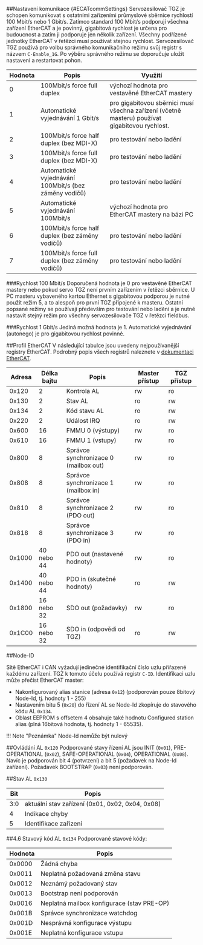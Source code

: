 ##Nastavení komunikace {#ECATcommSettings}
Servozesilovač TGZ je schopen komunikovat s ostatními zařízeními průmyslové sběrnice rychlostí 100 Mbit/s nebo 1 Gbit/s.
Zatímco standard 100 Mbit/s podporují všechna zařízení EtherCAT a je povinný, gigabitová rychlost je určena pro budoucnost a zatím ji podporuje jen několik zařízení.
Všechny podřízené jednotky EtherCAT v řetězci musí používat stejnou rychlost.
Servozesilovač TGZ používá pro volbu správného komunikačního režimu svůj registr s názvem `C-Enable_1G`.
Po výběru správného režimu se doporučuje uložit nastavení a restartovat pohon.

| Hodnota | Popis | Využití |
|-------------|-----------|--------------|
| 0 | 100Mbit/s force full duplex | výchozí hodnota pro vestavěné EtherCAT mastery |
| 1 | Automatické vyjednávání 1 Gbit/s | pro gigabitovou sběrnici musí všechna zařízení (včetně masteru) používat gigabitovou rychlost. |
| 2 | 100Mbit/s force half duplex (bez MDI-X) | pro testování nebo ladění |
| 3 | 100Mbit/s force full duplex (bez MDI-X) | pro testování nebo ladění |
| 4 | Automatické vyjednávání 100Mbit/s (bez záměny vodičů) | pro testování nebo ladění |
| 5 | Automatické vyjednávání 100Mbit/s | výchozí hodnota pro EtherCAT mastery na bázi PC |
| 6 | 100Mbit/s force half duplex (bez záměny vodičů) | pro testování nebo ladění |
| 7 | 100Mbit/s force full duplex (bez záměny vodičů) | pro testování nebo ladění |
 
###Rychlost 100 Mbit/s 
Doporučená hodnota je 0 pro vestavěné EtherCAT mastery nebo pokud servo TGZ není prvním zařízením v řetězci sběrnice.
U PC masteru vybaveného kartou Ethernet s gigabitovou podporou je nutné použít režim 5, a to alespoň pro první TGZ připojené k masteru.
Ostatní popsané režimy se používají především pro testování nebo ladění a je nutné nastavit stejný režim pro všechny servozesilovače TGZ v řetězci fieldbus.

###Rychlost 1 Gbit/s
Jediná možná hodnota je 1. Automatické vyjednávání (autonego) je pro gigabitovou rychlost povinné.

##Profil EtherCAT
V následující tabulce jsou uvedeny nejpoužívanější registry EtherCAT.
Podrobný popis všech registrů naleznete v [dokumentaci EtherCAT](https://www.ethercat.org/default.htm).

| Adresa | Délka bajtu | Popis | Master přístup | TGZ přístup |
|--------|-------------|-------|----------------|---------------|
| 0x120  | 2           | Kontrola AL | rw             | ro            |
| 0x130  | 2           | Stav AL     | ro             | rw            |
| 0x134  | 2           | Kód stavu AL | ro             | rw            |
| 0x220  | 2           | Událost IRQ | ro             | rw            |
| 0x600  | 16          | FMMU 0 (výstupy) | rw         | ro            |
| 0x610  | 16          | FMMU 1 (vstupy) | rw         | ro            |
| 0x800  | 8           | Správce synchronizace 0 (mailbox out) | rw | ro |
| 0x808  | 8           | Správce synchronizace 1 (mailbox in) | rw | ro |
| 0x810  | 8           | Správce synchronizace 2 (PDO out) | rw | ro |
| 0x818  | 8           | Správce synchronizace 3 (PDO in) | rw | ro |
| 0x1000 | 40 nebo 44  | PDO out (nastavené hodnoty) | rw | ro |
| 0x1400 | 40 nebo 44  | PDO in (skutečné hodnoty) | ro | rw |
| 0x1800 | 16 nebo 32  | SDO out (požadavky) | rw | ro |
| 0x1C00 | 16 nebo 32  | SDO in (odpovědi od TGZ) | ro | rw |

##Node-ID

Sítě EtherCAT i CAN vyžadují jedinečné identifikační číslo uzlu přiřazené každému zařízení.
TGZ k tomuto účelu používá registr `C-ID`.
Identifikaci uzlu může přečíst EtherCAT master:
- Nakonfigurovaný alias stanice (adresa `0x12`) (podporován pouze 8bitový Node-Id, tj. hodnoty 1 - 255)
- Nastavením bitu 5 (`0x20`) do řízení AL se Node-Id zkopíruje do stavového kódu AL `0x134`.
- Oblast EEPROM s offsetem 4 obsahuje také hodnotu Configured station alias (plná 16bitová hodnota, tj. hodnoty 1 - 65535).

!!! Note "Poznámka"
	Node-Id nemůže být nulový
	
##Ovládání AL `0x120`
Podporované stavy řízení AL jsou INIT (`0x01`), PRE-OPERATIONAL (`0x02`), SAFE-OPERATIONAL (`0x04`), OPERATIONAL (`0x08`). 
Navíc je podporován bit 4 (potvrzení) a bit 5 (požadavek na Node-Id zařízení).
Požadavek BOOTSTRAP (`0x03`) není podporován.

##Stav AL `0x130`

| Bit   | Popis                                     |
|-------|-------------------------------------------|
| 3:0   | aktuální stav zařízení (0x01, 0x02, 0x04, 0x08) |
| 4     | Indikace chyby                            |
| 5     | Identifikace zařízení                     |

##4.6 Stavový kód AL `0x134`
Podporované stavové kódy:

| Hodnota | Popis                                              |
|---------|----------------------------------------------------|
| 0x0000  | Žádná chyba                                        |
| 0x0011  | Neplatná požadovaná změna stavu                    |
| 0x0012  | Neznámý požadovaný stav                            |
| 0x0013  | Bootstrap není podporován                          |
| 0x0016  | Neplatná mailbox konfigurace (stav PRE-OP) |
| 0x001B  | Správce synchronizace watchdog                     |
| 0x001D  | Nesprávná konfigurace výstupu                      |
| 0x001E  | Neplatná konfigurace vstupu                        |
